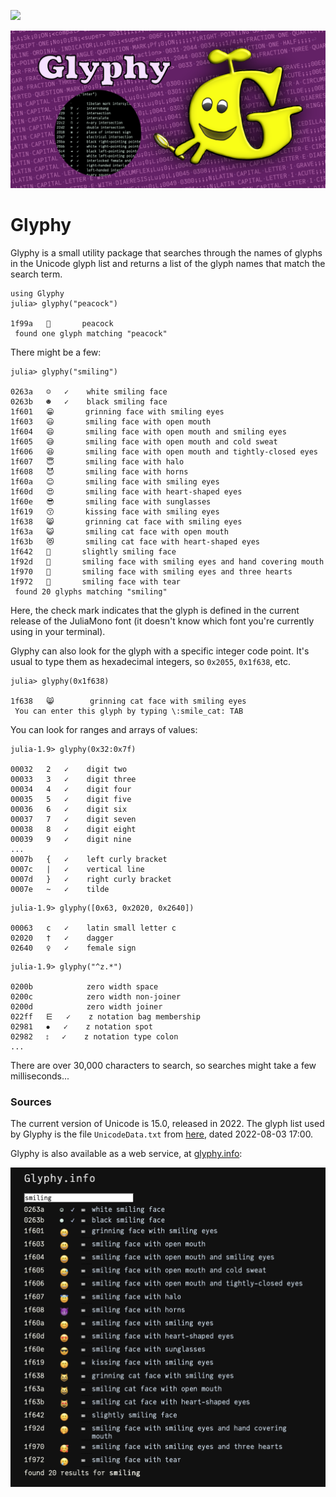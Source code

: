 [![][gh-actions-img]][gh-actions-url]

![glyphy splash image](docs/src/assets/figures/glyphy-social-media-preview.png)

# Glyphy

Glyphy is a small utility package that searches through the names of glyphs in the Unicode
glyph list and returns a list of the glyph names that match the search term.

```julia-term
using Glyphy
julia> glyphy("peacock")

1f99a   🦚       peacock
 found one glyph matching "peacock"
```

There might be a few:

```julia-term
julia> glyphy("smiling")

0263a   ☺   ✓    white smiling face
0263b   ☻   ✓    black smiling face
1f601   😁       grinning face with smiling eyes
1f603   😃       smiling face with open mouth
1f604   😄       smiling face with open mouth and smiling eyes
1f605   😅       smiling face with open mouth and cold sweat
1f606   😆       smiling face with open mouth and tightly-closed eyes
1f607   😇       smiling face with halo
1f608   😈       smiling face with horns
1f60a   😊       smiling face with smiling eyes
1f60d   😍       smiling face with heart-shaped eyes
1f60e   😎       smiling face with sunglasses
1f619   😙       kissing face with smiling eyes
1f638   😸       grinning cat face with smiling eyes
1f63a   😺       smiling cat face with open mouth
1f63b   😻       smiling cat face with heart-shaped eyes
1f642   🙂       slightly smiling face
1f92d   🤭       smiling face with smiling eyes and hand covering mouth
1f970   🥰       smiling face with smiling eyes and three hearts
1f972   🥲       smiling face with tear
 found 20 glyphs matching "smiling"
```

Here, the check mark indicates that the glyph is defined in
the current release of the JuliaMono font (it doesn't know
which font you're currently using in your terminal).

Glyphy can also look for the glyph with a specific integer
code point. It's usual to type them as hexadecimal integers,
so `0x2055`, `0x1f638`, etc.

```julia-term
julia> glyphy(0x1f638)

1f638   😸        grinning cat face with smiling eyes
 You can enter this glyph by typing \:smile_cat: TAB
```

You can look for ranges and arrays of values:

```julia-term
julia-1.9> glyphy(0x32:0x7f)

00032   2   ✓    digit two
00033   3   ✓    digit three
00034   4   ✓    digit four
00035   5   ✓    digit five
00036   6   ✓    digit six
00037   7   ✓    digit seven
00038   8   ✓    digit eight
00039   9   ✓    digit nine
...
0007b   {   ✓    left curly bracket
0007c   |   ✓    vertical line
0007d   }   ✓    right curly bracket
0007e   ~   ✓    tilde
```

```julia-term
julia-1.9> glyphy([0x63, 0x2020, 0x2640])

00063   c   ✓    latin small letter c
02020   †   ✓    dagger
02640   ♀   ✓    female sign
```

```julia-term
julia-1.9> glyphy("^z.*")

0200b   ​         zero width space
0200c   ‌         zero width non-joiner
0200d   ‍         zero width joiner
022ff   ⋿   ✓    z notation bag membership
02981   ⦁   ✓    z notation spot
02982   ⦂   ✓    z notation type colon
...
```

There are over 30,000 characters to search, so searches
might take a few milliseconds...

### Sources

The current version of Unicode is 15.0, released in 2022.
The glyph list used by Glyphy is the file `UnicodeData.txt` from
[here](http://www.unicode.org/Public/UNIDATA/), dated 2022-08-03 17:00.

Glyphy is also available as a web service, at [glyphy.info](https://glyphy.info):

![glyphy.info](docs/src/assets/figures/glyphy-info.png)

[gh-actions-img]: https://github.com/cormullion/Glyphy.jl/workflows/CI/badge.svg
[gh-actions-url]: https://github.com/cormullion/Glyphy.jl/actions?query=workflow%3ACI